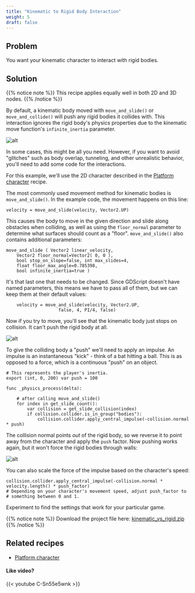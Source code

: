 ```yaml
---
title: "Kinematic to Rigid Body Interaction"
weight: 5
draft: false
---
```


## Problem

You want your kinematic character to interact with rigid bodies.

## Solution

{{% notice note %}}
This recipe applies equally well in both 2D and 3D nodes.
{{% /notice %}}

By default, a kinematic body moved with `move_and_slide()` or `move_and_collide()` will push any rigid bodies it collides with. This interaction ignores the rigid body's physics properties due to the kinematic move function's `infinite_inertia` parameter.

![alt](/godot_recipes/img/inf_inertia1.gif)

In some cases, this might be all you need. However, if you want to avoid "glitches" such as body overlap, tunneling, and other unrealistic behavior, you'll need to add some code for the interactions.

For this example, we'll use the 2D character described in the [Platform character](http://kidscancode.org/godot_recipes/ai/platform_character) recipe.

The most commonly used movement method for kinematic bodies is `move_and_slide()`. In the example code, the movement happens on this line:

```gdscript
velocity = move_and_slide(velocity, Vector2.UP)
```

This causes the body to move in the given direction and slide along obstacles when colliding, as well as using the `floor_normal` parameter to determine what surfaces should count as a "floor". `move_and_slide()` also contains additional parameters:

```text
move_and_slide ( Vector2 linear_velocity,
    Vector2 floor_normal=Vector2( 0, 0 ),
    bool stop_on_slope=false, int max_slides=4,
    float floor_max_angle=0.785398,
    bool infinite_inertia=true )
```

It's that last one that needs to be changed. Since GDScript doesn't have named parameters, this means we have to pass all of them, but we can keep them at their default values:

```gdscript
    velocity = move_and_slide(velocity, Vector2.UP,
                    false, 4, PI/4, false)
```

Now if you try to move, you'll see that the kinematic body just stops on collision. It can't push the rigid body at all.

![alt](/godot_recipes/img/inf_inertia2.gif)

To give the colliding body a "push" we'll need to apply an impulse. An impulse is an instantaneous "kick" - think of a bat hitting a ball. This is as opposed to a force, which is a continuous "push" on an object.

```gdscript
# This represents the player's inertia.
export (int, 0, 200) var push = 100

func _physics_process(delta):

    # after calling move_and_slide()
    for index in get_slide_count():
        var collision = get_slide_collision(index)
        if collision.collider.is_in_group("bodies"):
            collision.collider.apply_central_impulse(-collision.normal * push)
```

The collision normal points *out* of the rigid body, so we reverse it to point away from the character and apply the `push` factor. Now pushing works again, but it won't force the rigid bodies through walls:

![alt](/godot_recipes/img/inf_inertia3.gif)

You can also scale the force of the impulse based on the character's speed:

```gdscript
collision.collider.apply_central_impulse(-collision.normal * velocity.length() * push_factor)
# Depending on your character's movement speed, adjust push_factor to
# something between 0 and 1.
```

Experiment to find the settings that work for your particular game.

{{% notice note %}}
Download the project file here: [kinematic_vs_rigid.zip](/godot_recipes/files/kinematic_vs_rigid.zip)
{{% /notice %}}

## Related recipes

- [Platform character](http://kidscancode.org/godot_recipes/ai/platform_character)

#### Like video?

{{< youtube C-Sn55e5wnk >}}
